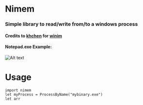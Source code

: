 # Nimem
### Simple library to read/write from/to a windows process
#### Credits to [khchen](https://github.com/khchen/winim) for [winim](https://github.com/khchen/winim)
#### Notepad.exe Example:
![Alt text](https://s7.gifyu.com/images/tkwnvblAXx.gif)

# Usage
```
import nimem
let myProcess = ProcessByName("mybinary.exe")
let arr
```